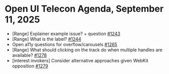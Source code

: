 Open UI Telecon Agenda, September 11, 2025
===================================
* [Range] Explainer example issue? + question [#1243](https://github.com/openui/open-ui/issues/1243)
* [Range] What is the label? [#1244](https://github.com/openui/open-ui/issues/1244)
* Open a11y questions for overflow/carousels [#1265](https://github.com/openui/open-ui/issues/1265)
* [Range] What should clicking on the track do when multiple handles are available? [#1278](https://github.com/openui/open-ui/issues/1278)
* [interest invokers] Consider alternative approaches given WebKit opposition [#1279](https://github.com/openui/open-ui/issues/1279)
